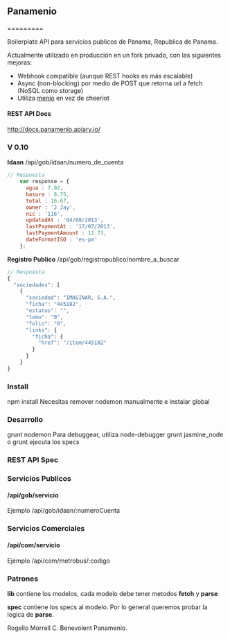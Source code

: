## Panamenio
=========

Boilerplate API para servicios publicos de Panama, Republica de Panama.

Actualmente utilizado en producción en un fork privado, con las siguientes mejoras:

- Webhook compatible (aunque REST hooks es más escalable)
- Async (non-blocking) por medio de POST que retorna url a fetch (NoSQL como storage)
- Utiliza [menio](https://github.com/molekilla/menio) en vez de cheeriot

#### REST API Docs
http://docs.panamenio.apiary.io/

### V 0.10
**Idaan**
/api/gob/idaan/numero_de_cuenta

```javascript
// Respuesta
    var response = {
      agua : 7.92,
      basura : 8.75,
      total : 16.67,
      owner : 'J Jay',
      nic : '116',
      updatedAt : '04/08/2013',
      lastPaymentAt : '17/07/2013',
      lastPaymentAmount : 12.73,
      dateFormatISO : 'es-pa'
    };
```
**Registro Publico**
/api/gob/registropublico/nombre_a_buscar

```javascript
// Respuesta
{
  "sociedades": [
    {
      "sociedad": "IMAGINAR, S.A.",
      "ficha": "445182",
      "estatus": "",
      "tomo": "0",
      "folio": "0",
      "links": {
        "ficha": {
          "href": "/item/445182"
        }
      }
    }
}
```


### Install
npm install
Necesitas remover nodemon manualmente e instalar global

### Desarrollo
grunt nodemon
Para debuggear, utiliza node-debugger
grunt jasmine_node o grunt  ejecuta los specs

### REST API Spec
### Servicios Publicos
#### /api/gob/servicio

Ejemplo
/api/gob/idaan/:numeroCuenta

### Servicios Comerciales
#### /api/com/servicio

Ejemplo
/api/com/metrobus/:codigo


### Patrones

**lib** contiene los modelos, cada modelo debe tener metodos **fetch** y **parse**

**spec** contiene los specs al modelo. Por lo general queremos probar la logica de **parse**.


Rogelio Morrell C. Benevolent Panamenio.
